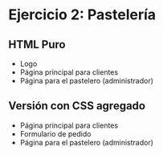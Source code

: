 # Ejercicio 2: Pastelería

## HTML Puro
   * Logo
   * Página principal para clientes
   * Página para el pastelero (administrador)

## Versión con CSS agregado
   * Página principal para clientes
   * Formulario de pedido
   * Página para el pastelero (administrador)
